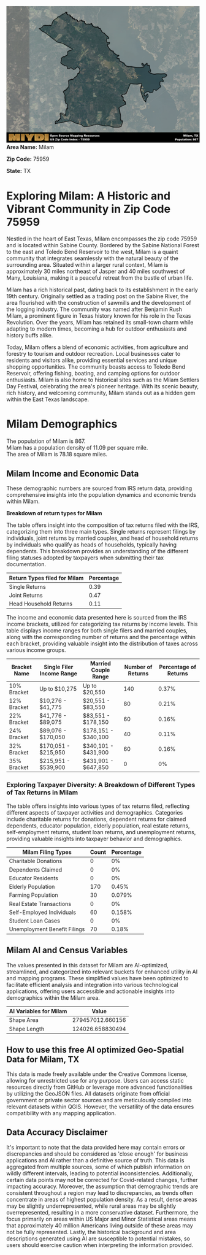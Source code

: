 ![Image Alt Text](../_images/75959.png)
**Area Name:** Milam

**Zip Code:** 75959

**State:** TX


# Exploring Milam: A Historic and Vibrant Community in Zip Code 75959

Nestled in the heart of East Texas, Milam encompasses the zip code 75959 and is located within Sabine County. Bordered by the Sabine National Forest to the east and Toledo Bend Reservoir to the west, Milam is a quaint community that integrates seamlessly with the natural beauty of the surrounding area. Situated within a larger rural context, Milam is approximately 30 miles northeast of Jasper and 40 miles southwest of Many, Louisiana, making it a peaceful retreat from the bustle of urban life.

Milam has a rich historical past, dating back to its establishment in the early 19th century. Originally settled as a trading post on the Sabine River, the area flourished with the construction of sawmills and the development of the logging industry. The community was named after Benjamin Rush Milam, a prominent figure in Texas history known for his role in the Texas Revolution. Over the years, Milam has retained its small-town charm while adapting to modern times, becoming a hub for outdoor enthusiasts and history buffs alike.

Today, Milam offers a blend of economic activities, from agriculture and forestry to tourism and outdoor recreation. Local businesses cater to residents and visitors alike, providing essential services and unique shopping opportunities. The community boasts access to Toledo Bend Reservoir, offering fishing, boating, and camping options for outdoor enthusiasts. Milam is also home to historical sites such as the Milam Settlers Day Festival, celebrating the area's pioneer heritage. With its scenic beauty, rich history, and welcoming community, Milam stands out as a hidden gem within the East Texas landscape.

# Milam Demographics

The population of Milam is 867.  
Milam has a population density of 11.09 per square mile.  
The area of Milam is 78.18 square miles.  

## Milam Income and Economic Data

These demographic numbers are sourced from IRS return data, providing comprehensive insights into the population dynamics and economic trends within Milam.

**Breakdown of return types for Milam**

The table offers insight into the composition of tax returns filed with the IRS, categorizing them into three main types. Single returns represent filings by individuals, joint returns by married couples, and head of household returns by individuals who qualify as heads of households, typically having dependents. This breakdown provides an understanding of the different filing statuses adopted by taxpayers when submitting their tax documentation.

| Return Types filed for Milam                              | Percentage          |
|----------------------------------------------------------|---------------------|
| Single Returns                                            | 0.39 |
| Joint Returns                                             | 0.47 |
| Head Household Returns                                    | 0.11 |

The income and economic data presented here is sourced from the IRS income brackets, utilized for categorizing tax returns by income levels. This table displays income ranges for both single filers and married couples, along with the corresponding number of returns and the percentage within each bracket, providing valuable insight into the distribution of taxes across various income groups.

| Bracket Name       | Single Filer Income Range | Married Couple Range | Number of Returns | Percentage of Returns |
|--------------------|----------------------------|----------------------|-------------------|-----------------------|
| 10% Bracket        | Up to $10,275              | Up to $20,550        | 140 | 0.37% |
| 12% Bracket        | $10,276 - $41,775          | $20,551 - $83,550    | 80 | 0.21% |
| 22% Bracket        | $41,776 - $89,075          | $83,551 - $178,150   | 60 | 0.16% |
| 24% Bracket        | $89,076 - $170,050         | $178,151 - $340,100  | 40 | 0.11% |
| 32% Bracket        | $170,051 - $215,950        | $340,101 - $431,900  | 60 | 0.16% |
| 35% Bracket        | $215,951 - $539,900        | $431,901 - $647,850  | 0 | 0% |

### Exploring Taxpayer Diversity: A Breakdown of Different Types of Tax Returns in Milam

The table offers insights into various types of tax returns filed, reflecting different aspects of taxpayer activities and demographics. Categories include charitable returns for donations, dependent returns for claimed dependents, educator population, elderly population, real estate returns, self-employment returns, student loan returns, and unemployment returns, providing valuable insights into taxpayer behavior and demographics.

| Milam Filing Types                    | Count | Percentage |
|--------------------------------------|-------|------------|
| Charitable Donations                 | 0 | 0% |
| Dependents Claimed                   | 0 | 0% |
| Educator Residents                   | 0 | 0% |
| Elderly Population                   | 170 | 0.45% |
| Farming Population                   | 30 | 0.079% |
| Real Estate Transactions             | 0 | 0% |
| Self-Employed Individuals            | 60 | 0.158% |
| Student Loan Cases                   | 0 | 0% |
| Unemployment Benefit Filings         | 70 | 0.18% |

## Milam AI and Census Variables

The values presented in this dataset for Milam are AI-optimized, streamlined, and categorized into relevant buckets for enhanced utility in AI and mapping programs. These simplified values have been optimized to facilitate efficient analysis and integration into various technological applications, offering users accessible and actionable insights into demographics within the Milam area.

| AI Variables for Milam | Value |
|-------------|-------|
| Shape Area | 279457012.660156 |
| Shape Length | 124026.658830494 |

## How to use this free AI optimized Geo-Spatial Data for Milam, TX

This data is made freely available under the Creative Commons license, allowing for unrestricted use for any purpose. Users can access static resources directly from GitHub or leverage more advanced functionalities by utilizing the GeoJSON files. All datasets originate from official government or private sector sources and are meticulously compiled into relevant datasets within QGIS. However, the versatility of the data ensures compatibility with any mapping application.

## Data Accuracy Disclaimer
It's important to note that the data provided here may contain errors or discrepancies and should be considered as 'close enough' for business applications and AI rather than a definitive source of truth. This data is aggregated from multiple sources, some of which publish information on wildly different intervals, leading to potential inconsistencies. Additionally, certain data points may not be corrected for Covid-related changes, further impacting accuracy. Moreover, the assumption that demographic trends are consistent throughout a region may lead to discrepancies, as trends often concentrate in areas of highest population density. As a result, dense areas may be slightly underrepresented, while rural areas may be slightly overrepresented, resulting in a more conservative dataset. Furthermore, the focus primarily on areas within US Major and Minor Statistical areas means that approximately 40 million Americans living outside of these areas may not be fully represented. Lastly, the historical background and area descriptions generated using AI are susceptible to potential mistakes, so users should exercise caution when interpreting the information provided.
